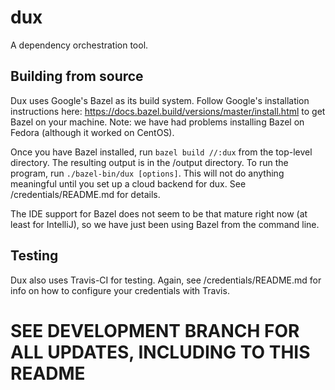 # dux

A dependency orchestration tool.

## Building from source
Dux uses Google's Bazel as its build system. Follow Google's installation
instructions here: https://docs.bazel.build/versions/master/install.html 
to get Bazel on your machine. Note: we have had problems installing Bazel on 
Fedora (although it worked on CentOS).

Once you have Bazel installed, run `bazel build //:dux` from the top-level
directory. The resulting output is in the /output directory. To run the 
program, run `./bazel-bin/dux [options]`. This will not do anything meaningful
until you set up a cloud backend for dux. See /credentials/README.md for details.

The IDE support for Bazel does not seem to be that mature right now (at least 
for IntelliJ), so we have just been using Bazel from the command line.

## Testing
Dux also uses Travis-CI for testing. Again, see /credentials/README.md for info
on how to configure your credentials with Travis.

# SEE DEVELOPMENT BRANCH FOR ALL UPDATES, INCLUDING TO THIS README
